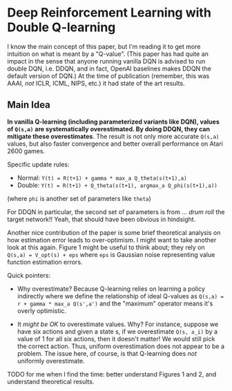 # Deep Reinforcement Learning with Double Q-learning

I know the main concept of this paper, but I'm reading it to get more intuition
on what is meant by a "Q-value". (This paper has had quite an impact in the
sense that anyone running vanilla DQN is advised to run double DQN, i.e. DDQN,
and in fact, OpenAI baselines makes DDQN the default version of DQN.) At the
time of publication (remember, this was AAAI, *not* ICLR, ICML, NIPS, etc.) it
had state of the art results.

## Main Idea

**In vanilla Q-learning (including parameterized variants like DQN), values
of `Q(s,a)` are systematically overestimated. By doing DDQN, they can mitigate
these overestimates**. The result is not only  more accurate `Q(s,a)` values,
but also faster convergence and better overall performance on Atari 2600 games.

Specific update rules:

- Normal: `Y(t) = R(t+1) + gamma * max_a Q_theta(s(t+1),a)`
- Double: `Y(t) = R(t+1) + Q_theta(s(t+1), argmax_a Q_phi(s(t+1),a))`

(where `phi` is another set of parameters like `theta`)

For DDQN in particular, the second set of parameters is from ... *drum roll* the
target network!! Yeah, that should have been obvious in hindsight.

Another nice contribution of the paper is some brief theoretical analysis on how
estimation error leads to over-optimism. I might want to take another look at
this again. Figure 1 might be useful to think about; they rely on `Q(s,a) =
V_opt(s) + eps` where `eps` is Gaussian noise representing value function
estimation errors.

Quick pointers:

- Why overestimate? Because Q-learning relies on learning a policy indirectly
  where we define the relationship of ideal Q-values as `Q(s,a) = r + gamma *
  max_a Q(s',a')` and the "maximum" operator means it's overly optimistic.

- It *might be OK* to overestimate values. Why? For instance, suppose we have
  six actions and given a state s, if we overestimate `Q(s, a_i)` by a value of
  1 for all six actions, then it doesn't matter! We would still pick the correct
  action. Thus, uniform overestimation does not appear to be a problem. The
  issue here, of course, is that Q-learning does *not* uniformly overestimate.

TODO for me when I find the time: better understand Figures 1 and 2, and
understand theoretical results.
